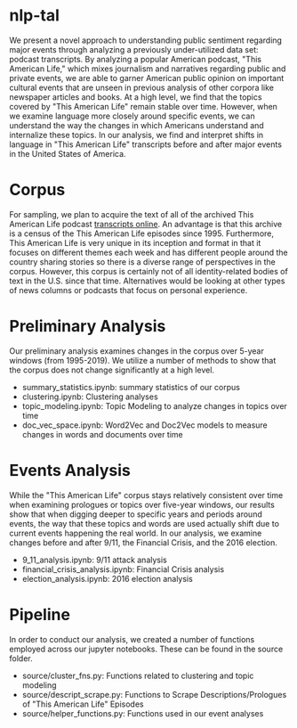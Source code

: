 # nlp-tal

We present a novel approach to understanding public sentiment regarding major events through analyzing a previously under-utilized data set: podcast transcripts.
By analyzing a popular American podcast, "This American Life," which mixes journalism and narratives regarding public and private events, we are able to garner American public opinion on important cultural events that are unseen in previous analysis of other corpora like newspaper articles and books.
At a high level, we find that the topics covered by "This American Life" remain stable over time.
However, when we examine language more closely around specific events, we can understand the way the changes in which Americans understand and internalize these topics.
In our analysis, we find and interpret shifts in language in "This American Life" transcripts before and after major events in the United States of America.

# Corpus

For sampling, we plan to acquire the text of all of the archived This American Life podcast [transcripts online](https://www.thisamericanlife.org/archive). An advantage is that this archive is a census of the This American Life episodes since 1995. Furthermore, This American Life is very unique in its inception and format in that it focuses on different themes each week and has different people around the country sharing stories so there is a diverse range of perspectives in the corpus. However, this corpus is certainly not of all identity-related bodies of text in the U.S. since that time. Alternatives would be looking at other types of news columns or podcasts that focus on personal experience.

# Preliminary Analysis

Our preliminary analysis examines changes in the corpus over 5-year windows (from 1995-2019). We utilize a number of methods to show that the corpus does not change significantly at a high level.

- summary_statistics.ipynb: summary statistics of our corpus
- clustering.ipynb: Clustering analyses 
- topic_modeling.ipynb: Topic Modeling to analyze changes in topics over time
- doc_vec_space.ipynb: Word2Vec and Doc2Vec models to measure changes in words and documents over time

# Events Analysis

While the "This American Life" corpus stays relatively consistent over time when examining prologues or topics over five-year windows, our results show that when digging deeper to specific years and periods around events, the way that these topics and words are used actually shift due to current events happening the real world. In our analysis, we examine changes before and after 9/11, the Financial Crisis, and the 2016 election.

- 9_11_analysis.ipynb: 9/11 attack analysis
- financial_crisis_analysis.ipynb: Financial Crisis analysis
- election_analysis.ipynb: 2016 election analysis

# Pipeline

In order to conduct our analysis, we created a number of functions employed across our jupyter notebooks. These can be found in the source folder.

- source/cluster_fns.py: Functions related to clustering and topic modeling
- source/descript_scrape.py: Functions to Scrape Descriptions/Prologues of "This American Life" Episodes
- source/helper_functions.py: Functions used in our event analyses

